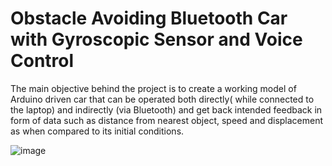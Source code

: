 # Obstacle Avoiding Bluetooth Car with Gyroscopic Sensor and Voice Control
The main objective behind the project is to create a working model of Arduino driven car that can be operated both directly( while connected to the laptop) and indirectly (via Bluetooth) and get back intended feedback in form of data such as distance from nearest object, speed and displacement as when compared to its initial conditions.

![image](https://user-images.githubusercontent.com/41417732/95127798-33b57f00-0776-11eb-92e9-93045ca2d808.png)
